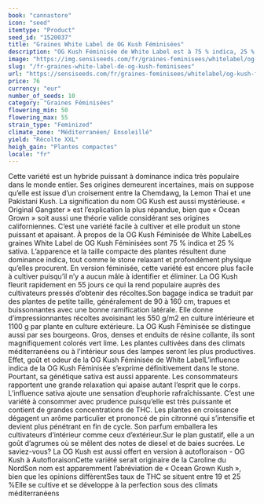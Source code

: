 ```yaml
---
book: "cannastore"
icon: "seed"
itemtype: "Product"
seed_id: "1520037"
title: "Graines White Label de OG Kush Féminisées"
description: "OG Kush Féminisée de White Label est à 75 % indica, 25 % sativa. Contenant 19-25% de THC, les plantes sont compactes, buissonnantes et faciles à cultiver."
image: "https://img.sensiseeds.com/fr/graines-feminisees/whitelabel/og-kush-feminisees-image.png"
slug: "/fr-graines-white-label-de-og-kush-feminisees"
url: "https://sensiseeds.com/fr/graines-feminisees/whitelabel/og-kush-feminisees?a_aid=cannastore"
price: 76
currency: "eur"
number_of_seeds: 10
category: "Graines Féminisées"
flowering_min: 50
flowering_max: 55
strain_type: "Feminized"
climate_zone: "Méditerranéen/ Ensoleillé"
yield: "Récolte XXL"
heigh_gain: "Plantes compactes"
locale: "fr"
---
```

Cette variété est un hybride puissant à dominance indica très populaire dans le monde entier. Ses origines demeurent incertaines, mais on suppose qu’elle est issue d’un croisement entre la Chemdawg, la Lemon Thai et une Pakistani Kush. La signification du nom OG Kush est aussi mystérieuse. « Original Gangster » est l’explication la plus répandue, bien que « Ocean Grown » soit aussi une théorie valide considérant ses origines californiennes. C’est une variété facile à cultiver et elle produit un stone puissant et apaisant. À propos de la OG Kush Féminisée de White LabelLes graines White Label de OG Kush Féminisées sont 75 % indica et 25 % sativa. L’apparence et la taille compacte des plantes résultent dune dominance indica, tout comme le stone relaxant et profondément physique qu’elles procurent. En version féminisée, cette variété est encore plus facile à cultiver puisqu’il n’y a aucun mâle à identifier et éliminer. La OG Kush fleurit rapidement en 55 jours ce qui la rend populaire auprès des cultivateurs pressés d’obtenir des récoltes.Son bagage indica se traduit par des plantes de petite taille, généralement de 90 à 160 cm, trapues et buissonnantes avec une bonne ramification latérale. Elle donne d’impressionnantes récoltes avoisinant les 550 g/m2 en culture intérieure et 1100 g par plante en culture extérieure. La OG Kush Féminisée se distingue aussi par ses bourgeons. Gros, denses et enduits de résine collante, ils sont magnifiquement colorés vert lime. Les plantes cultivées dans des climats méditerranéens ou à l’intérieur sous des lampes seront les plus productives. Effet, goût et odeur de la OG Kush Féminisée de White LabelL’influence indica de la OG Kush Féminisée s’exprime définitivement dans le stone. Pourtant, sa génétique sativa est aussi apparente. Les consommateurs rapportent une grande relaxation qui apaise autant l’esprit que le corps. L’influence sativa ajoute une sensation d’euphorie rafraîchissante. C’est une variété à consommer avec prudence puisqu’elle est très puissante et contient de grandes concentrations de THC. Les plantes en croissance dégagent un arôme particulier et prononcé de pin citronné qui s’intensifie et devient plus pénétrant en fin de cycle. Son parfum emballera les cultivateurs d’intérieur comme ceux d’extérieur.Sur le plan gustatif, elle a un goût d’agrumes où se mêlent des notes de diesel et de baies sucrées. Le saviez-vous? La OG Kush est aussi offert en version à autofloraison - OG Kush à AutofloraisonCette variété serait originaire de la Caroline du NordSon nom est apparemment l’abréviation de « Ocean Grown Kush », bien que les opinions diffèrentSes taux de THC se situent entre 19 et 25 %Elle se cultive et se développe à la perfection sous des climats méditerranéens
